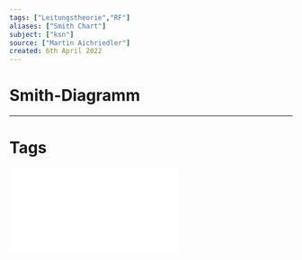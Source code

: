 ```yaml
---
tags: ["Leitungstheorie","RF"]
aliases: ["Smith Chart"]
subject: ["ksn"]
source: ["Martin Aichriedler"]
created: 6th April 2022
---
```


# Smith-Diagramm

---

# Tags

![C1-Smith_Chart_Aarhus_CAS_2010_caspers_version_20_September_2010](assets/C1-Smith_Chart_Aarhus_CAS_2010_caspers_version_20_September_2010.pdf)
